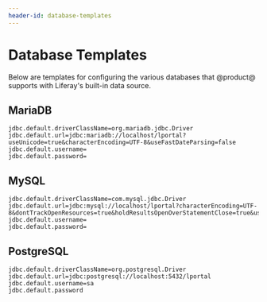 ```yaml
---
header-id: database-templates
---
```


# Database Templates

Below are templates for configuring the various databases that @product@
supports with Liferay's built-in data source. 

## MariaDB

    jdbc.default.driverClassName=org.mariadb.jdbc.Driver
    jdbc.default.url=jdbc:mariadb://localhost/lportal?useUnicode=true&characterEncoding=UTF-8&useFastDateParsing=false
    jdbc.default.username=
    jdbc.default.password=

## MySQL

    jdbc.default.driverClassName=com.mysql.jdbc.Driver
    jdbc.default.url=jdbc:mysql://localhost/lportal?characterEncoding=UTF-8&dontTrackOpenResources=true&holdResultsOpenOverStatementClose=true&useFastDateParsing=false&useUnicode=true
    jdbc.default.username=
    jdbc.default.password=

## PostgreSQL

    jdbc.default.driverClassName=org.postgresql.Driver
    jdbc.default.url=jdbc:postgresql://localhost:5432/lportal
    jdbc.default.username=sa
    jdbc.default.password
